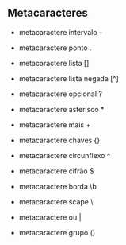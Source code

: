 ## Metacaracteres

* metacaractere intervalo -

    

* metacaractere ponto .


* metacaractere lista []


* metacaractere lista negada [^]


* metacaractere opcional ?


* metacaractere asterisco *


* metacaractere mais +


* metacaractere chaves {}


* metacaractere circunflexo ^


* metacaractere cifrão $


* metacaractere borda \b


* metacaractere scape \


* metacaractere ou |   


* metacaractere grupo ()

